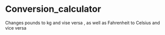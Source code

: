 # Conversion_calculator
Changes pounds to kg and vise versa , as well as Fahrenheit to Celsius and vice versa 
